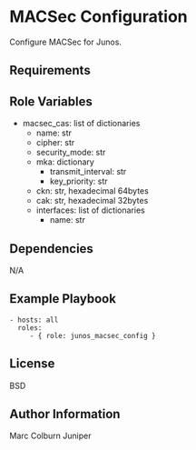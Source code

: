 MACSec Configuration
=========

Configure MACSec for Junos.

Requirements
------------


Role Variables
--------------
* macsec_cas: list of dictionaries
   * name: str
   * cipher: str
   * security_mode: str
   * mka: dictionary
      * transmit_interval: str
      * key_priority: str
   * ckn: str, hexadecimal 64bytes
   * cak: str, hexadecimal 32bytes
   * interfaces: list of dictionaries
      * name: str

Dependencies
------------

N/A

Example Playbook
----------------

    - hosts: all
      roles:
         - { role: junos_macsec_config }

License
-------

BSD

Author Information
------------------

Marc Colburn Juniper
